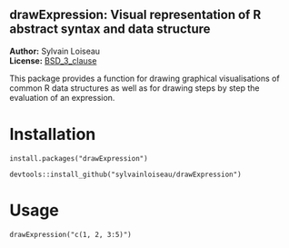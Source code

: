 ## drawExpression: Visual representation of R abstract syntax and data structure

**Author:** Sylvain Loiseau<br/>
**License:** [BSD_3_clause](https://opensource.org/licenses/BSD-3-Clause)

This package provides a function for drawing graphical visualisations of common
R data structures as well as for drawing steps by step the evaluation of an expression.

# Installation

```{r}
install.packages("drawExpression")
```

```{r}
devtools::install_github("sylvainloiseau/drawExpression")
```

# Usage

```{r}
drawExpression("c(1, 2, 3:5)")
```
